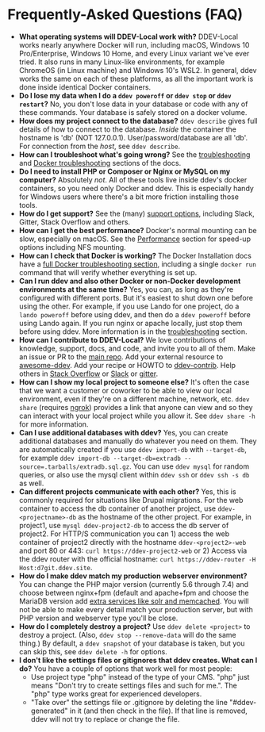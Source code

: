 # Frequently-Asked Questions (FAQ)

* **What operating systems will DDEV-Local work with?** DDEV-Local works nearly anywhere Docker will run, including macOS, Windows 10 Pro/Enterprise,  Windows 10 Home, and every Linux variant we've ever tried. It also runs in many Linux-like environments, for example ChromeOS (in Linux machine) and Windows 10's WSL2. In general, ddev works the same on each of these platforms, as all the important work is done inside identical Docker containers.
* **Do I lose my data when I do a `ddev poweroff` or `ddev stop` or `ddev restart`?** No, you don't lose data in your database or code with any of these commands. Your database is safely stored on a docker volume.
* **How does my project connect to the database?** `ddev describe` gives full details of how to connect to the database. *Inside* the container the hostname is 'db' (NOT 127.0.0.1). User/password/database are all 'db'. For connection from the *host*, see `ddev describe`.
* **How can I troubleshoot what's going wrong?** See the [troubleshooting](troubleshooting.md) and [Docker troubleshooting](docker_installation.md#troubleshooting) sections of the docs.
* **Do I need to install PHP or Composer or Nginx or MySQL on my computer?** Absolutely *not*. All of these tools live inside ddev's docker containers, so you need only Docker and ddev. This is especially handy for Windows users where there's a bit more friction installing those tools.
* **How do I get support?** See the (many) [support options](../index.md#support), including Slack, Gitter, Stack Overflow and others.
* **How can I get the best performance?** Docker's normal mounting can be slow, especially on macOS. See the [Performance](performance.md) section for speed-up options including NFS mounting.
* **How can I check that Docker is working?** The Docker Installation docs have a [full Docker troubleshooting section](docker_installation.md#troubleshooting), including a single `docker run` command that will verify whether everything is set up.
* **Can I run ddev and also other Docker or non-Docker development environments at the same time?** Yes, you can, as long as they're configured with different ports. But it's easiest to shut down one before using the other. For example, if you use Lando for one project, do a `lando poweroff` before using ddev, and then do a `ddev poweroff` before using Lando again. If you run nginx or apache locally, just stop them before using ddev. More information is in the [troubleshooting](troubleshooting.md) section.
* **How can I contribute to DDEV-Local?** We love contributions of knowledge, support, docs, and code, and invite you to all of them. Make an issue or PR to the [main repo](https://github.com/drud/ddev). Add your external resource to [awesome-ddev](https://github.com/drud/awesome-ddev). Add your recipe or HOWTO to [ddev-contrib](https://github.com/drud/ddev-contrib). Help others in [Stack Overflow](https://stackoverflow.com/tags/ddev) or [Slack](../index.md#support) or [gitter](https://gitter.im/drud/ddev).
* **How can I show my local project to someone else?** It's often the case that we want a customer or coworker to be able to view our local environment, even if they're on a different machine, network, etc. `ddev share` (requires [ngrok](https://ngrok.com)) provides a link that anyone can view and so they can interact with your local project while you allow it. See `ddev share -h` for more information.
* **Can I use additional databases with ddev?** Yes, you can create additional databases and manually do whatever you need on them. They are automatically created if you use `ddev import-db` with `--target-db`, for example `ddev import-db --target-db=extradb --source=.tarballs/extradb.sql.gz`. You can use `ddev mysql` for random queries, or also use the mysql client within `ddev ssh` or `ddev ssh -s db` as well.
* **Can different projects communicate with each other?** Yes, this is commonly required for situations like Drupal migrations. For the web container to access the db container of another project, use `ddev-<projectname>-db` as the hostname of the other project. For example, in project1, use `mysql ddev-project2-db` to access the db server of project2. For HTTP/S communication you can 1) access the web container of project2 directly with the hostname `ddev-<project2>-web` and port 80 or 443: `curl https://ddev-project2-web` or 2) Access via the ddev router with the official hostname: `curl https://ddev-router -H Host:d7git.ddev.site`.
* **How do I make ddev match my production webserver environment?** You can change the PHP major version (currently 5.6 through 7.4) and choose between nginx+fpm (default and apache+fpm and choose the MariaDB version add [extra services like solr and memcached](extend/additional-services.md). You will not be able to make every detail match your production server, but with PHP version and webserver type you'll be close.
* **How do I completely destroy a project?** Use `ddev delete <project>` to destroy a project. (Also, `ddev stop --remove-data` will do the same thing.) By default, a `ddev snapshot` of your database is taken, but you can skip this, see `ddev delete -h` for options.
* **I don't like the settings files or gitignores that ddev creates. What can I do?**  You have a couple of options that work well for most people:
    * Use project type "php" instead of the type of your CMS. "php" just means "Don't try to create settings files and such for me.". The "php" type works great for experienced developers.
    * "Take over" the settings file or .gitignore by deleting the line "#ddev-generated" in it (and then check in the file). If that line is removed, ddev will not try to replace or change the file.
